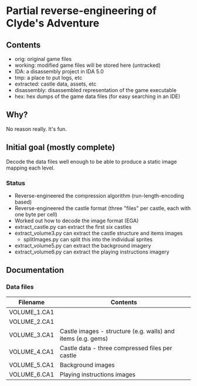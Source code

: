 # Partial reverse-engineering of Clyde's Adventure

## Contents

- orig: original game files
- working: modified game files will be stored here (untracked)
- IDA: a disassembly project in IDA 5.0
- tmp: a place to put logs, etc
- extracted: castle data, assets, etc
- disassembly: disassembled representation of the game executable
- hex: hex dumps of the game data files (for easy searching in an IDE)

## Why?

No reason really. It's fun.

## Initial goal (mostly complete)

Decode the data files well enough to be able to produce a static image mapping each level.

### Status

- Reverse-engineered the compression algorithm (run-length-encoding based)
- Reverse-engineered the castle format (three "files" per castle, each with one byte per cell)
- Worked out how to decode the image format (EGA)
- extract_castle.py can extract the first six castles
- extract_volume3.py can extract the castle structure and items images
    - splitImages.py can split this into the individual sprites
- extract_volume5.py can extract the background imagery
- extract_volume6.py can extract the playing instructions imagery

## Documentation

### Data files

Filename     | Contents
------------ | --------
VOLUME_1.CA1 | 
VOLUME_2.CA1 | 
VOLUME_3.CA1 | Castle images - structure (e.g. walls) and items (e.g. gems)
VOLUME_4.CA1 | Castle data - three compressed files per castle
VOLUME_5.CA1 | Background images
VOLUME_6.CA1 | Playing instructions images